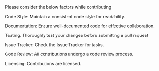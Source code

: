 Please consider the below factors while contributing

Code Style:
Maintain a consistent code style for readability.

Documentation:
Ensure well-documented code for effective collaboration.

Testing:
Thoroughly test your changes before submitting a pull request

Issue Tracker:
Check the Issue Tracker for tasks.

Code Review:
All contributions undergo a code review process.

Licensing:
Contributions are licensed.
